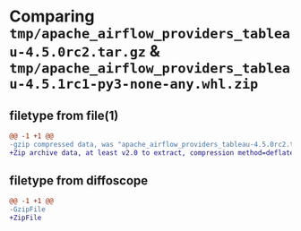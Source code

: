 # Comparing `tmp/apache_airflow_providers_tableau-4.5.0rc2.tar.gz` & `tmp/apache_airflow_providers_tableau-4.5.1rc1-py3-none-any.whl.zip`

## filetype from file(1)

```diff
@@ -1 +1 @@
-gzip compressed data, was "apache_airflow_providers_tableau-4.5.0rc2.tar", last modified: Tue Apr 30 11:47:22 2024, max compression
+Zip archive data, at least v2.0 to extract, compression method=deflate
```

## filetype from diffoscope

```diff
@@ -1 +1 @@
-GzipFile
+ZipFile
```

